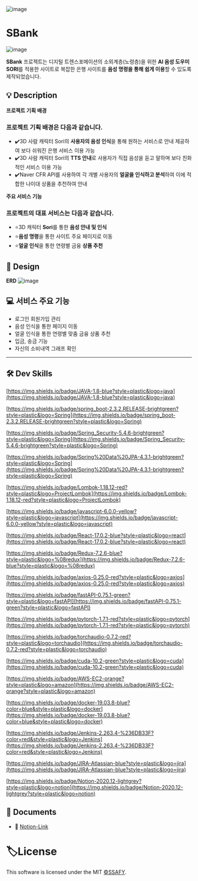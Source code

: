 ![image](https://github.com/z9612/S06P22D201/assets/50051891/144e8ab6-212d-4f84-8004-8a77db94ea67)

# SBank

![image](https://github.com/z9612/S06P22D201/assets/50051891/4cbc02f8-fc66-41df-9e18-07def50c38a4)

**SBank** 프로젝트는 디지털 트렌스포메이션의 소외계층(노령층)을 위한 **AI 음성 도우미 SORI**를 적용한 사이트로 복잡한 은행 사이트를 **음성 명령을 통해 쉽게 이용**할 수 있도록 제작되었습니다.

## 💡 Description

**프로젝트 기획 배경**

### 프로젝트 기획 배경은 다음과 같습니다.

- ✔️3D 사람 캐릭터 Sori의 **사용자의 음성 인식**을 통해 원하는 서비스로 안내 제공하여 보다 쉬워진 은행 서비스 이용 가능
- ✔️3D 사람 캐릭터 Sori의 **TTS 안내**로 사용자가 직접 음성을 듣고 말하며 보다 친화적인 서비스 이용 가능
- ✔️Naver CFR API를 사용하여 각 개별 사용자의 **얼굴을 인식하고 분석**하여 이에 적합한 나이대 상품을 추천하여 안내

**주요 서비스 기능**

### 프로젝트의 대표 서비스는 다음과 같습니다.

- ⭐️3D 캐릭터 **Sori**를 통한 **음성 안내 및 인식**
- ⭐️**음성 명령**을 통한 사이트 주요 페이지로 이동
- ⭐️**얼굴 인식**을 통한 연령별 금융 **상품 추천**

## 🧩 Design

**ERD**
![image](https://github.com/z9612/S06P22D201/assets/50051891/3b470af8-1db4-4651-8114-6132b4865022)
    

## 💻 서비스 주요 기능

- 로그인 회원가입 관리
- 음성 인식을 통한 페이지 이동
- 얼굴 인식을 통한 연령별 맞춤 금융 상품 추천
- 입금, 송금 기능
- 자신의 소비내역 그래프 확인

---

## 🛠 Dev Skills

[https://img.shields.io/badge/JAVA-1.8-blue?style=plastic&logo=java](https://img.shields.io/badge/JAVA-1.8-blue?style=plastic&logo=java)

[https://img.shields.io/badge/spring_boot-2.3.2.RELEASE-brightgreen?style=plastic&logo=Spring](https://img.shields.io/badge/spring_boot-2.3.2.RELEASE-brightgreen?style=plastic&logo=Spring)

[https://img.shields.io/badge/Spring_Security-5.4.6-brightgreen?style=plastic&logo=Spring](https://img.shields.io/badge/Spring_Security-5.4.6-brightgreen?style=plastic&logo=Spring)

[https://img.shields.io/badge/Spring%20Data%20JPA-4.3.1-brightgreen?style=plastic&logo=Spring](https://img.shields.io/badge/Spring%20Data%20JPA-4.3.1-brightgreen?style=plastic&logo=Spring)

[https://img.shields.io/badge/Lombok-1.18.12-red?style=plastic&logo=ProjectLombok](https://img.shields.io/badge/Lombok-1.18.12-red?style=plastic&logo=ProjectLombok)

[https://img.shields.io/badge/javascript-6.0.0-yellow?style=plastic&logo=javascript](https://img.shields.io/badge/javascript-6.0.0-yellow?style=plastic&logo=javascript)

[https://img.shields.io/badge/React-17.0.2-blue?style=plastic&logo=react](https://img.shields.io/badge/React-17.0.2-blue?style=plastic&logo=react)

[https://img.shields.io/badge/Redux-7.2.6-blue?style=plastic&logo=%08redux](https://img.shields.io/badge/Redux-7.2.6-blue?style=plastic&logo=%08redux)

[https://img.shields.io/badge/axios-0.25.0-red?style=plastic&logo=axios](https://img.shields.io/badge/axios-0.25.0-red?style=plastic&logo=axios)

[https://img.shields.io/badge/fastAPI-0.75.1-green?style=plastic&logo=fastAPI](https://img.shields.io/badge/fastAPI-0.75.1-green?style=plastic&logo=fastAPI)

[https://img.shields.io/badge/pytorch-1.7.1-red?style=plastic&logo=pytorch](https://img.shields.io/badge/pytorch-1.7.1-red?style=plastic&logo=pytorch)

[https://img.shields.io/badge/torchaudio-0.7.2-red?style=plastic&logo=torchaudio](https://img.shields.io/badge/torchaudio-0.7.2-red?style=plastic&logo=torchaudio)

[https://img.shields.io/badge/cuda-10.2-green?style=plastic&logo=cuda](https://img.shields.io/badge/cuda-10.2-green?style=plastic&logo=cuda)

[https://img.shields.io/badge/AWS-EC2-orange?style=plastic&logo=amazon](https://img.shields.io/badge/AWS-EC2-orange?style=plastic&logo=amazon)

[https://img.shields.io/badge/docker-19.03.8-blue?color=blue&style=plastic&logo=docker](https://img.shields.io/badge/docker-19.03.8-blue?color=blue&style=plastic&logo=docker)

[https://img.shields.io/badge/Jenkins-2.263.4-%236DB33F?color=red&style=plastic&logo=Jenkins](https://img.shields.io/badge/Jenkins-2.263.4-%236DB33F?color=red&style=plastic&logo=Jenkins)

[https://img.shields.io/badge/JIRA-Atlassian-blue?style=plastic&logo=jira](https://img.shields.io/badge/JIRA-Atlassian-blue?style=plastic&logo=jira)

[https://img.shields.io/badge/Notion-2020.12-lightgrey?style=plastic&logo=notion](https://img.shields.io/badge/Notion-2020.12-lightgrey?style=plastic&logo=notion)


## 💬 Documents

- 🔗 
    [Notion-Link](https://www.notion.so/280683b15ad84c9eb85ca17cf6f159d2?pvs=21)
    

# 🏷License

This software is licensed under the MIT [©SSAFY](https://www.ssafy.com/ksp/jsp/swp/swpMain.jsp).
